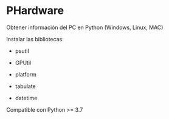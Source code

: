 # PHardware
Obtener información del PC en Python (Windows, Linux, MAC)

Instalar las bibliotecas:

- psutil

- GPUtil

- platform

- tabulate

- datetime

Compatible con Python >= 3.7
